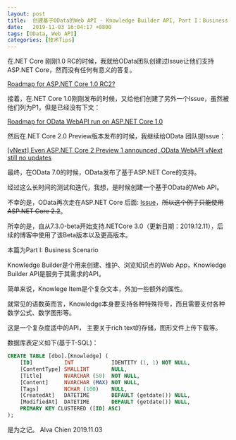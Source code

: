 ```yaml
---
layout: post
title:  创建基于OData的Web API - Knowledge Builder API, Part I：Business Scenario
date:   2019-11-03 16:04:17 +0800
tags: [OData, Web API]
categories: [技术Tips]
---
```


在.NET Core 刚刚1.0 RC的时候，我就给OData团队创建过Issue让他们支持ASP.NET Core，然而没有任何有意义的答复。

[Roadmap for ASP.NET Core 1.0 RC2? ](https://github.com/OData/WebApi/issues/744)


接着，在.NET Core 1.0刚刚发布的时候，又给他们创建了另外一个Issue，虽然被他们列为P1，但是已经没有下文：

[Roadmap for OData WebAPI run on ASP.NET Core 1.0](https://github.com/OData/WebApi/issues/772)


然后在.NET Core 2.0 Preview版本发布的时候，我继续给OData 团队提Issue：

[[vNext] Even ASP.NET Core 2 Preview 1 announced, OData WebAPI vNext still no updates](https://github.com/OData/WebApi/issues/975)


最终，在OData 7.0的时候，OData发布了基于ASP.NET Core的支持。

经过这么长时间的测试和迭代，我想，是时候创建一个基于OData的Web API。


不幸的是，OData再次走在ASP.NET Core 后面: [Issue](https://github.com/OData/WebApi/issues/1748)，~~所以这个例子只能使用ASP.NET Core 2.2~~。　

所幸的是，自从7.3.0-beta开始支持.NETCore 3.0（更新日期：2019.12.11），后续的博客中使用了该Beta版本以及更高版本。
 

本篇为Part I: Business Scenario


Knowledge Builder是个用来创建、维护、浏览知识点的Web App，Knowledge Builder API是服务于其需求的API。


简单来说，Knowlege Item是个复杂文本，外加一些额外的属性。


就常见的语数英而言，Knowledge本身要支持各种特殊符号，而且需要支付各种数学公式、数学图形等。


这是一个复杂度适中的API， 主要关于rich text的存储，图形文件上传下载等。

 

数据库表定义如下(基于T-SQL)：
```sql
CREATE TABLE [dbo].[Knowledge] (
    [ID]          INT            IDENTITY (1, 1) NOT NULL,
    [ContentType] SMALLINT       NULL,
    [Title]       NVARCHAR (50)  NOT NULL,
    [Content]     NVARCHAR (MAX) NOT NULL,
    [Tags]        NCHAR (100)    NULL,
    [CreatedAt]   DATETIME       DEFAULT (getdate()) NULL,
    [ModifiedAt]  DATETIME       DEFAULT (getdate()) NULL,
    PRIMARY KEY CLUSTERED ([ID] ASC)
);
```


是为之记。
Alva Chien
2019.11.03

